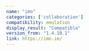 ```yaml
---
name: "imo"
categories: ['collaboration']
compatibility: emulation
display_result: "Compatible"
version_from: "1.4.10.1"
link: https://imo.im/
---
```

